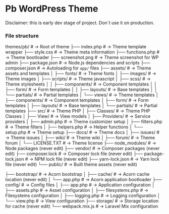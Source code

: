 <h1>Pb WordPress Theme</h1>
Disclaimer: this is early dev stage of project. Don`t use it on production.

### File structure
themes/pb/                # → Root of theme
├── index.php             # → Theme template wrapper
├── style.css             # → Theme meta information
├── functions.php         # → Theme bootloader
├── screenshot.png        # → Theme screenshot for WP admin
├── package.json          # → Node.js dependencies and scripts
├── composer.json         # → Autoloading for `app/` files
├── assets/               # → Theme assets and templates
│   ├── fonts/            # → Theme fonts
│   ├── images/           # → Theme images
│   ├── scripts/          # → Theme javascript
│   ├── scss/             # → Theme stylesheets
│   │   ├── components/   # → Component templates
│   │   ├── form/         # → Form templates
│   │   ├── layouts/      # → Base templates
│   │   └── partials/     # → Partial templates
│   └── views/            # → Theme templates
│       ├── components/   # → Component templates
│       ├── form/         # → Form templates
│       ├── layouts/      # → Base templates
│       └── partials/     # → Partial templates
├── src/                  # → Theme PHP
│   ├── Classes/          # → Theme PHP Classes
│   ├── View/             # → View models
│   ├── Providers/        # → Service providers
│   ├── admin.php         # → Theme customizer setup
│   ├── filters.php       # → Theme filters
│   ├── helpers.php       # → Helper functions
│   └── setup.php         # → Theme setup
├── docs/                 # → Theme docs
│   ├── issues/           # → Theme issues
│   ├── wiki/             # → Theme wiki
│   ├── forum/            # → Theme forum
│   └── LICENSE.TXT       # → Theme license
├── node_modules/         # → Node packages (never edit)
├── vendor/               # → Composer packages (never edit)
├── composer.lock         # → Composer lock file (never edit)
├── package-lock.json     # → NPM lock file (never edit)
├── yarn-lock.json        # → Yarn lock file (never edit)
└── public/               # → Built theme assets (never edit)







├── bootstrap/            # → Acorn bootstrap
│   ├── cache/            # → Acorn cache location (never edit)
│   └── app.php           # → Acorn application bootloader
├── config/               # → Config files
│   ├── app.php           # → Application configuration
│   ├── assets.php        # → Asset configuration
│   ├── filesystems.php   # → Filesystems configuration
│   ├── logging.php       # → Logging configuration
│   └── view.php          # → View configuration
├── storage/              # → Storage location for cache (never edit)
└── webpack.mix.js        # → Laravel Mix configuration
